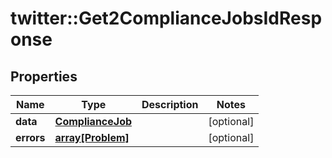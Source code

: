 # twitter::Get2ComplianceJobsIdResponse


## Properties
Name | Type | Description | Notes
------------ | ------------- | ------------- | -------------
**data** | [**ComplianceJob**](ComplianceJob.md) |  | [optional] 
**errors** | [**array[Problem]**](Problem.md) |  | [optional] 


